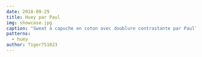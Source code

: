 ```yaml
---
date: 2018-09-29
title: Huey par Paul
img: showcase.jpg
caption: "Sweat à capuche en coton avec doublure contrastante par Paul"
patterns:
  - huey
author: Tiger751023
---
```


